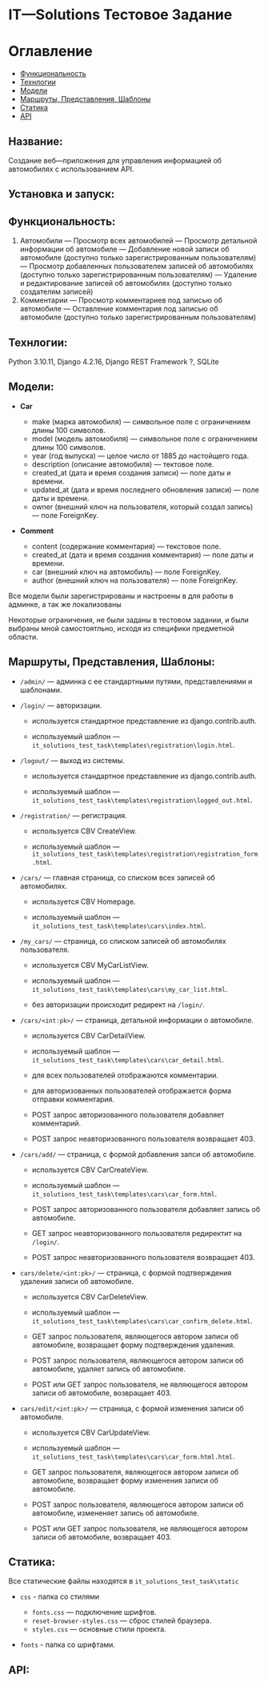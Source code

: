 # IT—Solutions Тестовое Задание

# Оглавление
- [Функциональность](#Функциональность:)
- [Технлогии](#Технлогии:)
- [Модели](#Модели:)
- [ Маршруты, Представления, Шаблоны]( Маршруты,-Представления,-Шаблоны:)
- [Статика](#Статика:)
- [API](#API:)

## Название: 
Создание веб—приложения для управления информацией об автомобилях с использованием API.

## Установка и запуск: 

## Функциональность:
1. Автомобили
    — Просмотр всех автомобилей
    — Просмотр детальной информации об автомобиле
    — Добавление новой записи об автомобиле (доступно только зарегистрированным пользователям)
    — Просмотр добавленных пользователем записей об автомобилях (доступно только зарегистрированным пользователям)
    — Удаление и редактирование записей об автомобилях (доступно только создателям записей)
2. Комментарии
    — Просмотр комментариев под записью об автомобиле
    — Оставление комментария под записью об автомобиле (доступно только зарегистрированным пользователям)

## Технлогии:
Python 3.10.11, Django 4.2.16, Django REST Framework ?, SQLite

## Модели:

- __Car__
    - make (марка автомобиля) — символьное поле с ограничением длины 100 символов.
    - model (модель автомобиля) — символьное поле с ограничением длины 100 символов.
    - year (год выпуска) — целое число от 1885 до настойщего года.
    - description (описание автомобиля) — тектовое поле.
    - created_at (дата и время создания записи) — поле даты и времени.
    - updated_at (дата и время последнего обновления записи) — поле даты и времени.
    - owner (внешний ключ на пользователя, который создал запись) — поле ForeignKey.

- __Comment__
    - content (содержание комментария) — текстовое поле.
    - created_at (дата и время создания комментария) — поле даты и времени. 
    - car (внешний ключ  на автомобиль) — поле ForeignKey.
    - author (внешний ключ на пользователя) — поле ForeignKey.

Все модели были зарегистрированы и настроены в для работы в админке, а так же локализованы

Некоторые ограничения, не были заданы в тестовом задании, и были выбраны мной самостоятльно, исходя из специфики предметной области.

## Маршруты, Представления, Шаблоны:

- `/admin/` — админка с ее стандартными путями, представлениями и шаблонами.

- `/login/` — авторизации.

    - используется стандартное представление из django.contrib.auth.

    - используемый шаблон — `it_solutions_test_task\templates\registration\login.html`.

- `/logout/` — выход из системы.

    - используется стандартное представление из django.contrib.auth.

    - используемый шаблон — `it_solutions_test_task\templates\registration\logged_out.html`.

- `/registration/` — регистрация.

    - используется CBV CreateView.

    - используемый шаблон — `it_solutions_test_task\templates\registration\registration_form.html`.

- `/cars/` — главная страница, со списком всех записей об автомобилях.

    - используется CBV Homepage.

    - используемый шаблон — `it_solutions_test_task\templates\cars\index.html`.

- `/my_cars/` — страница, со списком записей об автомобилях пользователя.

    - используется CBV MyCarListView.

    - используемый шаблон — `it_solutions_test_task\templates\cars\my_car_list.html`.

    - без авторизации происходит редирект на `/login/`.

- `/cars/<int:pk>/` — страница, детальной информации о автомобиле.

    - используется CBV CarDetailView.

    - используемый шаблон — `it_solutions_test_task\templates\cars\car_detail.html`.

    - для всех пользователей отображаются комментарии.

    - для авторизованных пользователей отображается форма отправки комментария.

    - POST запрос авторизованного пользователя добавляет комментарий.

    - POST запрос неавторизованного пользователя возвращает 403.

- `/cars/add/` — страница, с формой добавления запси об автомобиле.

    - используется CBV CarCreateView.

    - используемый шаблон — `it_solutions_test_task\templates\cars\car_form.html`.

    - POST запрос авторизованного пользователя добавляет запись об автомобиле.

    - GET запрос неавторизованного пользователя редиректит на `/login/`.
    - POST запрос неавторизованного пользователя возвращает 403.

- `cars/delete/<int:pk>/` — страница, с формой подтверждения удаления записи об автомобиле.

    - используется CBV CarDeleteView.

    - используемый шаблон — `it_solutions_test_task\templates\cars\car_confirm_delete.html`.

    - GET запрос пользователя, являющегося автором записи об автомобиле, возвращает форму подтверждения удаления.

    - POST запрос пользователя, являющегося автором записи об автомобиле, удаляет запись об автомобиле.

    - POST или GET запрос пользователя, не являющегося автором записи об автомобиле, возвращает 403.

- `cars/edit/<int:pk>/` — страница, с формой изменения записи об автомобиле.

    - используется CBV CarUpdateView.

    - используемый шаблон — `it_solutions_test_task\templates\cars\car_form.html.html`.

    - GET запрос пользователя, являющегося автором записи об автомобиле, возвращает форму изменения записи об автомобиле.

    - POST запрос пользователя, являющегося автором записи об автомобиле, измененяет запись об автомобиле.

    - POST или GET запрос пользователя, не являющегося автором записи об автомобиле, возвращает 403.

## Статика:
Все статические файлы находятся в  `it_solutions_test_task\static`

- `css` - папка со стилями
    - `fonts.css` — подключение шрифтов.
    - `reset-browser-styles.css` — сброс стилей браузера.
    - `styles.css` — основные стили проекта.
    
- `fonts` - папка со шрифтами.

## API: